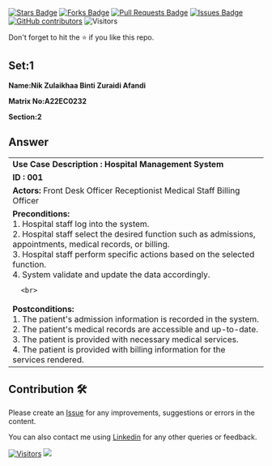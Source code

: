 <a href="https://github.com/drshahizan/learn-php/stargazers"><img src="https://img.shields.io/github/stars/drshahizan/learn-php" alt="Stars Badge"/></a>
<a href="https://github.com/drshahizan/learn-php/network/members"><img src="https://img.shields.io/github/forks/drshahizan/learn-php" alt="Forks Badge"/></a>
<a href="https://github.com/drshahizan/learn-php/pulls"><img src="https://img.shields.io/github/issues-pr/drshahizan/learn-php" alt="Pull Requests Badge"/></a>
<a href="https://github.com/drshahizan/learn-php/issues"><img src="https://img.shields.io/github/issues/drshahizan/learn-php" alt="Issues Badge"/></a>
<a href="https://github.com/drshahizan/learn-php/graphs/contributors"><img alt="GitHub contributors" src="https://img.shields.io/github/contributors/drshahizan/learn-php?color=2b9348"></a>
![Visitors](https://api.visitorbadge.io/api/visitors?path=https%3A%2F%2Fgithub.com%2Fdrshahizan%2Fsoftware-engineering&labelColor=%23d9e3f0&countColor=%23697689&style=flat)

Don't forget to hit the :star: if you like this repo.

## Set:1

**Name:Nik Zulaikhaa Binti Zuraidi Afandi**

**Matrix No:A22EC0232**

**Section:2**

## Answer

<table>
  <tr>
    <td>
      <b>
        Use Case Description : Hospital Management System
      </b>
    
  </tr>
  <tr>
    <td>
      <b>
        ID : 001
      </b>
   
  </tr>
  <tr>
    <td>
      <b>
        Actors:
      </b>
      Front Desk Officer
      Receptionist
      Medical Staff
      Billing Officer
   
  </tr>
  <tr>
    <td>
      <b>
        Preconditions:
      </b>
      <br>
            1. Hospital staff log into the system. 
      <br>
            2. Hospital staff select the desired function  such as admissions, appointments, medical   records, or billing. <br>
            3. Hospital staff perform specific actions based on the selected function. 
      <br>
            4. System validate and update the data accordingly.
        
      <br>
      
    
  </tr>
  <tr>
    <td>
      <b>
        Postconditions:
      </b>
      <br>1.  The patient's admission information is recorded in the system.
     <br>2.  The patient's medical records are accessible and up-to-date.
     <br>3.  The patient is provided with necessary medical services.
     <br>4. The patient is provided with billing information for the services rendered. 
    
  </tr>
</table>



## Contribution 🛠️
Please create an [Issue](https://github.com/drshahizan/learn-php/issues) for any improvements, suggestions or errors in the content.

You can also contact me using [Linkedin](https://www.linkedin.com/in/drshahizan/) for any other queries or feedback.

[![Visitors](https://api.visitorbadge.io/api/visitors?path=https%3A%2F%2Fgithub.com%2Fdrshahizan&labelColor=%23697689&countColor=%23555555&style=plastic)](https://visitorbadge.io/status?path=https%3A%2F%2Fgithub.com%2Fdrshahizan)
![](https://hit.yhype.me/github/profile?user_id=81284918)

